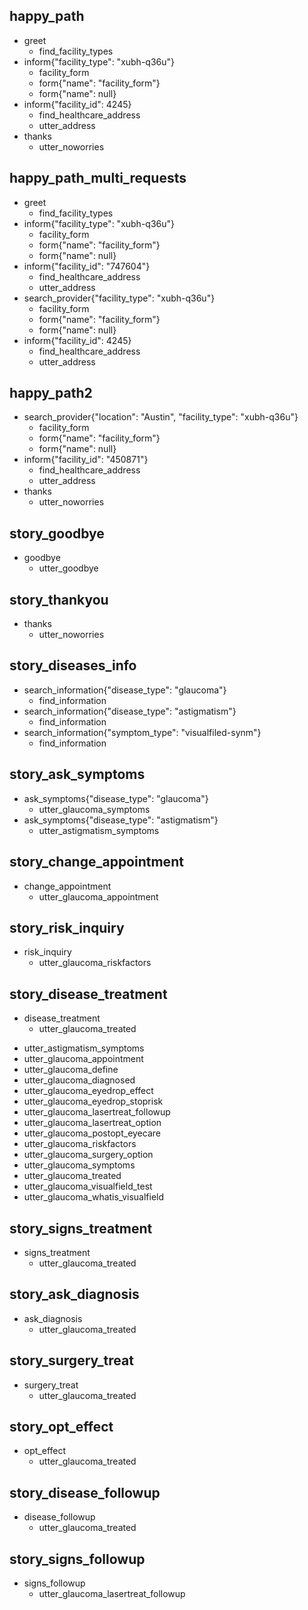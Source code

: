 ## happy_path
* greet
    - find_facility_types
* inform{"facility_type": "xubh-q36u"}    
    - facility_form
    - form{"name": "facility_form"}
    - form{"name": null}
* inform{"facility_id": 4245}
    - find_healthcare_address
    - utter_address
* thanks
    - utter_noworries

## happy_path_multi_requests
* greet
    - find_facility_types
* inform{"facility_type": "xubh-q36u"}
    - facility_form
    - form{"name": "facility_form"}
    - form{"name": null}
* inform{"facility_id": "747604"}
    - find_healthcare_address
    - utter_address
* search_provider{"facility_type": "xubh-q36u"}
    - facility_form
    - form{"name": "facility_form"}
    - form{"name": null}
* inform{"facility_id": 4245}   
    - find_healthcare_address
    - utter_address

## happy_path2
* search_provider{"location": "Austin", "facility_type": "xubh-q36u"}
    - facility_form
    - form{"name": "facility_form"}
    - form{"name": null}
* inform{"facility_id": "450871"}
    - find_healthcare_address
    - utter_address
* thanks
    - utter_noworries

## story_goodbye
* goodbye
    - utter_goodbye

## story_thankyou
* thanks
    - utter_noworries
    
## story_diseases_info
* search_information{"disease_type": "glaucoma"}
    - find_information
* search_information{"disease_type": "astigmatism"}
    - find_information
* search_information{"symptom_type": "visualfiled-synm"}
    - find_information
    
## story_ask_symptoms
* ask_symptoms{"disease_type": "glaucoma"}
    - utter_glaucoma_symptoms
* ask_symptoms{"disease_type": "astigmatism"}
    - utter_astigmatism_symptoms
    
## story_change_appointment
* change_appointment 
    - utter_glaucoma_appointment
    
## story_risk_inquiry
* risk_inquiry 
    - utter_glaucoma_riskfactors
    
## story_disease_treatment
* disease_treatment 
    - utter_glaucoma_treated

- utter_astigmatism_symptoms
- utter_glaucoma_appointment
- utter_glaucoma_define
- utter_glaucoma_diagnosed
- utter_glaucoma_eyedrop_effect
- utter_glaucoma_eyedrop_stoprisk
- utter_glaucoma_lasertreat_followup
- utter_glaucoma_lasertreat_option
- utter_glaucoma_postopt_eyecare
- utter_glaucoma_riskfactors
- utter_glaucoma_surgery_option
- utter_glaucoma_symptoms
- utter_glaucoma_treated
- utter_glaucoma_visualfield_test
- utter_glaucoma_whatis_visualfield

## story_signs_treatment
* signs_treatment 
    - utter_glaucoma_treated
    
## story_ask_diagnosis
* ask_diagnosis 
    - utter_glaucoma_treated

## story_surgery_treat
* surgery_treat 
    - utter_glaucoma_treated

## story_opt_effect
* opt_effect 
    - utter_glaucoma_treated

## story_disease_followup
* disease_followup 
    - utter_glaucoma_treated

## story_signs_followup
* signs_followup 
    - utter_glaucoma_lasertreat_followup
